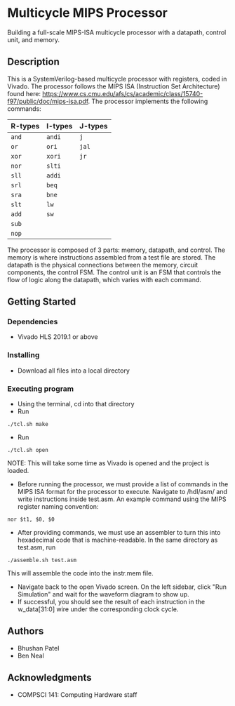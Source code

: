 # Multicycle MIPS Processor
Building a full-scale MIPS-ISA multicycle processor with a datapath, control unit, and memory.

## Description

This is a SystemVerilog-based multicycle processor with registers, coded in Vivado. The processor follows the MIPS ISA (Instruction Set Architecture) found here: https://www.cs.cmu.edu/afs/cs/academic/class/15740-f97/public/doc/mips-isa.pdf. The processor implements the following commands:

| R-types | I-types | J-types |
| :------ | :------ | :------ |
| `and`   | `andi`  | `j`     |
| `or`    | `ori`   | `jal`   |
| `xor`   | `xori`  | `jr`    |
| `nor`   | `slti`  |         |
| `sll`   | `addi`  |         |
| `srl`   | `beq`   |         |
| `sra`   | `bne`   |         |
| `slt`   | `lw`    |         |
| `add`   | `sw`    |         |
| `sub`   |         |         |
| `nop`   |         |         |

The processor is composed of 3 parts: memory, datapath, and control. The memory is where instructions assembled from a test file are stored. The datapath is the physical connections between the memory, circuit components, the control FSM. The control unit is an FSM that controls the flow of logic along the datapath, which varies with each command. 

## Getting Started

### Dependencies

* Vivado HLS 2019.1 or above

### Installing

* Download all files into a local directory

### Executing program

* Using the terminal, cd into that directory
* Run 
```
./tcl.sh make
```
* Run 
```
./tcl.sh open
```
NOTE: This will take some time as Vivado is opened and the project is loaded.

* Before running the processor, we must provide a list of commands in the MIPS ISA format for the processor to execute. Navigate to /hdl/asm/ and write instructions inside test.asm. An example command using the MIPS register naming convention:
```
nor $t1, $0, $0
```
* After providing commands, we must use an assembler to turn this into hexadecimal code that is machine-readable. In the same directory as test.asm, run
```
./assemble.sh test.asm
```
This will assemble the code into the instr.mem file. 
* Navigate back to the open Vivado screen. On the left sidebar, click "Run Simulation" and wait for the waveform diagram to show up.
* If successful, you should see the result of each instruction in the w_data[31:0] wire under the corresponding clock cycle. 

## Authors
* Bhushan Patel
* Ben Neal

## Acknowledgments
* COMPSCI 141: Computing Hardware staff
